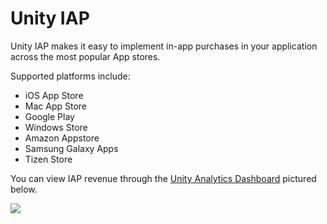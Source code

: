 Unity IAP
===============

Unity IAP makes it easy to implement in-app purchases in your application across the most popular App stores.

Supported platforms include:

* iOS App Store
* Mac App Store
* Google Play
* Windows Store
* Amazon Appstore
* Samsung Galaxy Apps 
* Tizen Store

You can view IAP revenue through the [Unity Analytics Dashboard](http://analytics.unity3d.com) pictured below.


![](../uploads/Main/UnityIAP.png)